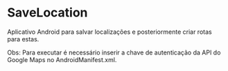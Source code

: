 # SaveLocation

Aplicativo Android para salvar localizações e posteriormente criar rotas para estas.

Obs: Para executar é necessário inserir a chave de autenticação da API do Google Maps no AndroidManifest.xml.